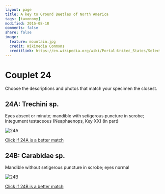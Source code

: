 ```yaml
---
layout: page
title: A key to Ground Beetles of North America
tags: [taxonomy]
modified: 2016-08-10
comments: false
share: false
image:
  feature: mountain.jpg
  credit: Wikimedia Commons
  creditlink: https://en.wikipedia.org/wiki/Portal:United_States/Selected_panorama#/media/File:Mount_Ellinor,_Mount_Washington_Panorama.jpg
---
```


# Couplet 24


Choose the descriptions and photos that match your specimen the closest. 

## 24A: Trechini sp. 

Eyes absent or minute; mandible with setigerous puncture in scrobe; integument testaceous (Neaphaenops, Key XX) (in part)

![24A](//klevan.github.io/images/keyfigs/Key1_24_24A.png)

[Click if 24A is a better match](https://en.wikipedia.org/wiki/Trechini)


## 24B: Carabidae sp. 

Mandible without setigerous puncture in scrobe; eyes normal

![24B](//klevan.github.io/images/keyfigs/Key1_24_24B.png)

[Click if 24B is a better match](//klevan.github.io/dynamicTaxonomy/Key1_25)

